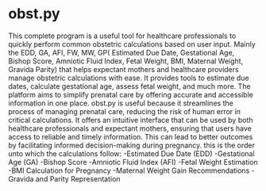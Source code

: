 # obst.py
This complete program is a useful tool for healthcare professionals to quickly perform common obstetric calculations based on user input. Mainly the EDD, GA, AFI, FW, MW, GP( Estimated Due Date, Gestational Age, Bishop Score, Amniotic Fluid Index, Fetal Weight, BMI, Maternal Weight, Gravida Parity) 
that helps expectant mothers and healthcare providers manage obstetric calculations with ease. It provides tools to estimate due dates, calculate gestational age, assess fetal weight, and much more. The platform aims to simplify prenatal care by offering accurate and accessible information in one place.
 obst.py is useful because it streamlines the process of managing prenatal care, reducing the risk of human error in critical calculations. It offers an intuitive interface that can be used by both healthcare professionals and expectant mothers, ensuring that users have access to reliable and timely information. This can lead to better outcomes by facilitating informed decision-making during pregnancy.
 this is the order unto which the calculations follow:
-Estimated Due Date (EDD)
-Gestational Age (GA)
-Bishop Score
-Amniotic Fluid Index (AFI)
-Fetal Weight Estimation
-BMI Calculation for Pregnancy
-Maternal Weight Gain Recommendations
-Gravida and Parity Representation

